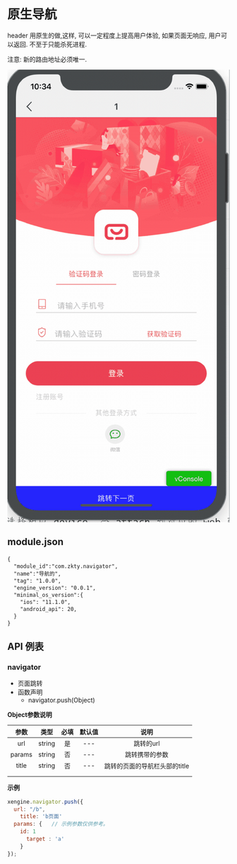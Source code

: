 # 原生导航

header 用原生的做,这样, 可以一定程度上提高用户体验, 如果页面无响应, 用户可以返回. 不至于只能杀死进程.

注意: 新的路由地址必须唯一.

 


![2020-07-13 22.34.15](././assets/c7be7afb-5977-4051-a7fb-723bc3c9eb27.gif ':size=20%')

## module.json

```
{
  "module_id":"com.zkty.navigator",
  "name":"导航的",
  "tag": "1.0.0",
  "engine_version": "0.0.1",
  "minimal_os_version":{
    "ios": "11.1.0",
    "android_api": 20,
  }
}
```

## API 例表

### 

### navigator

- 页面跳转
- 函数声明
  - navigator.push(Object)

**Object参数说明**	

|  参数  |  类型  | 必填 | 默认值 |             说明              |
| :----: | :----: | :--: | :----: | :---------------------------: |
|  url   | string |  是  |  ---   |           跳转的url           |
| params | string |  否  |  ---   |        跳转携带的参数         |
| title  | string |  否  |  ---   | 跳转的页面的导航栏头部的title |
|        |        |      |        |                               |
|        |        |      |        |                               |

**示例**	

```javascript
xengine.navigator.push({ 
  url: "/b", 
	title: 'b页面'
  params: {   // 示例参数仅供参考。
  	id: 1
	  target : 'a'
	}
});
```





